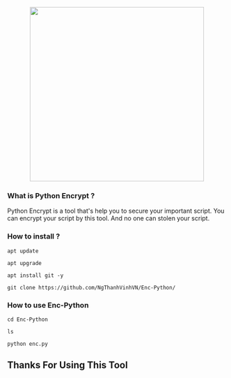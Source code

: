 <p align="center">
<img src="https://media3.giphy.com/media/coxQHKASG60HrHtvkt/giphy.gif" width="400px"></i></b></h2>
</p>

### What is Python Encrypt ?

Python Encrypt is a tool that's help you to secure your important script. You can encrypt your script by this tool. And no one can stolen your script.

### How to install  ?

```
apt update
```
```
apt upgrade
```
```
apt install git -y
```
```
git clone https://github.com/NgThanhVinhVN/Enc-Python/
```

### How to use Enc-Python

```
cd Enc-Python
```
```
ls
```
```
python enc.py
```

## Thanks For Using This Tool 
